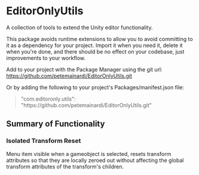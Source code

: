 # EditorOnlyUtils
A collection of tools to extend the Unity editor functionality.

This package avoids runtime extensions to allow you to avoid committing to it as a dependency for your project. Import it when you need it, delete it when you're done, and there should be no effect on your codebase, just improvements to your workflow.


Add to your project with the Package Manager using the git url:
https://github.com/petemainardi/EditorOnlyUtils.git

Or by adding the following to your project's Packages/manifest.json file:
<blockquote>
	<p>"com.editoronly.utils": "https://github.com/petemainardi/EditorOnlyUtils.git"</p>
</blockquote>

## Summary of Functionality

### Isolated Transform Reset
Menu item visible when a gameobject is selected, resets transform attributes so that they are locally zeroed out without affecting the global transform attributes of the transform's children.